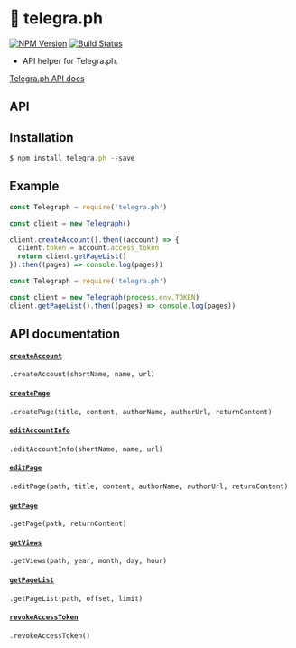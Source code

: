 # 📝 telegra.ph
[![NPM Version](https://img.shields.io/npm/v/telegra.ph.svg?style=flat-square)](https://www.npmjs.com/package/telegra.ph)
[![Build Status](https://img.shields.io/travis/telegraf/telegra.ph.svg?branch=master&style=flat-square)](https://travis-ci.org/telegraf/telegra.ph)

- API helper for Telegra.ph.

[Telegra.ph API docs](http://telegra.ph/api)

## API

## Installation

```js
$ npm install telegra.ph --save
```

## Example

```js
const Telegraph = require('telegra.ph')

const client = new Telegraph()

client.createAccount().then((account) => {
  client.token = account.access_token
  return client.getPageList()
}).then((pages) => console.log(pages))

```

```js
const Telegraph = require('telegra.ph')

const client = new Telegraph(process.env.TOKEN)
client.getPageList().then((pages) => console.log(pages))

```

## API documentation


#### [`createAccount`](http://telegra.ph/api#createAccount)
`.createAccount(shortName, name, url)`

#### [`createPage`](http://telegra.ph/api#createPage)
`.createPage(title, content, authorName, authorUrl, returnContent)`

#### [`editAccountInfo`](http://telegra.ph/api#editAccountInfo)
`.editAccountInfo(shortName, name, url)`

#### [`editPage`](http://telegra.ph/api#editPage)
`.editPage(path, title, content, authorName, authorUrl, returnContent)`

#### [`getPage`](http://telegra.ph/api#getPage)
`.getPage(path, returnContent)`

#### [`getViews`](http://telegra.ph/api#getViews)
`.getViews(path, year, month, day, hour)`

#### [`getPageList`](http://telegra.ph/api#getPageList)
`.getPageList(path, offset, limit)`

#### [`revokeAccessToken`](http://telegra.ph/api#revokeAccessToken)
`.revokeAccessToken()`

